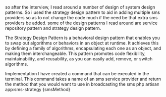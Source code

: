 so after the interview, I read around a number of design of system design patterns. So i used the strategy design pattern to aid in adding multiple sms providers so as to not change the code much if the need be that extra sms providers be added. some of the design patterns I read around are service repository pattern and strategy design pattern. 


The Strategy Design Pattern is a behavioral design pattern that enables you to swap out algorithms or behaviors in an object at runtime. It achieves this by defining a family of algorithms, encapsulating each one as an object, and making them interchangeable. This pattern promotes code flexibility, maintainability, and reusability, as you can easily add, remove, or switch algorithms. 

Implementation
 I have created a command that can be executed in the terminal. This command takes a name of an sms service provider and return the method that you would want to use in broadcasting the sms
php artisan app:sms-strategy {smsMethod}